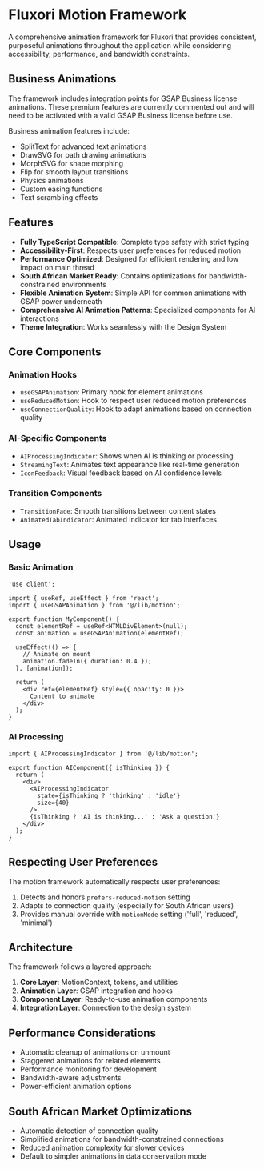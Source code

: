 # Fluxori Motion Framework

A comprehensive animation framework for Fluxori that provides consistent, purposeful animations throughout the application while considering accessibility, performance, and bandwidth constraints.

## Business Animations

The framework includes integration points for GSAP Business license animations. These premium features are currently commented out and will need to be activated with a valid GSAP Business license before use.

Business animation features include:
- SplitText for advanced text animations
- DrawSVG for path drawing animations
- MorphSVG for shape morphing
- Flip for smooth layout transitions
- Physics animations
- Custom easing functions
- Text scrambling effects

## Features

- **Fully TypeScript Compatible**: Complete type safety with strict typing
- **Accessibility-First**: Respects user preferences for reduced motion
- **Performance Optimized**: Designed for efficient rendering and low impact on main thread
- **South African Market Ready**: Contains optimizations for bandwidth-constrained environments
- **Flexible Animation System**: Simple API for common animations with GSAP power underneath
- **Comprehensive AI Animation Patterns**: Specialized components for AI interactions
- **Theme Integration**: Works seamlessly with the Design System

## Core Components

### Animation Hooks

- `useGSAPAnimation`: Primary hook for element animations
- `useReducedMotion`: Hook to respect user reduced motion preferences
- `useConnectionQuality`: Hook to adapt animations based on connection quality

### AI-Specific Components

- `AIProcessingIndicator`: Shows when AI is thinking or processing
- `StreamingText`: Animates text appearance like real-time generation
- `IconFeedback`: Visual feedback based on AI confidence levels

### Transition Components

- `TransitionFade`: Smooth transitions between content states
- `AnimatedTabIndicator`: Animated indicator for tab interfaces

## Usage

### Basic Animation

```tsx
'use client';

import { useRef, useEffect } from 'react';
import { useGSAPAnimation } from '@/lib/motion';

export function MyComponent() {
  const elementRef = useRef<HTMLDivElement>(null);
  const animation = useGSAPAnimation(elementRef);
  
  useEffect(() => {
    // Animate on mount
    animation.fadeIn({ duration: 0.4 });
  }, [animation]);
  
  return (
    <div ref={elementRef} style={{ opacity: 0 }}>
      Content to animate
    </div>
  );
}
```

### AI Processing

```tsx
import { AIProcessingIndicator } from '@/lib/motion';

export function AIComponent({ isThinking }) {
  return (
    <div>
      <AIProcessingIndicator 
        state={isThinking ? 'thinking' : 'idle'}
        size={40}
      />
      {isThinking ? 'AI is thinking...' : 'Ask a question'}
    </div>
  );
}
```

## Respecting User Preferences

The motion framework automatically respects user preferences:

1. Detects and honors `prefers-reduced-motion` setting
2. Adapts to connection quality (especially for South African users)
3. Provides manual override with `motionMode` setting ('full', 'reduced', 'minimal')

## Architecture

The framework follows a layered approach:

1. **Core Layer**: MotionContext, tokens, and utilities
2. **Animation Layer**: GSAP integration and hooks
3. **Component Layer**: Ready-to-use animation components
4. **Integration Layer**: Connection to the design system

## Performance Considerations

- Automatic cleanup of animations on unmount
- Staggered animations for related elements
- Performance monitoring for development
- Bandwidth-aware adjustments
- Power-efficient animation options

## South African Market Optimizations

- Automatic detection of connection quality
- Simplified animations for bandwidth-constrained connections
- Reduced animation complexity for slower devices
- Default to simpler animations in data conservation mode